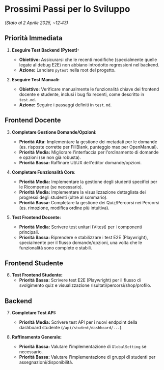 # Prossimi Passi per lo Sviluppo

*(Stato al 2 Aprile 2025, ~12:43)*

## Priorità Immediata

1.  **Eseguire Test Backend (Pytest):**
    *   **Obiettivo:** Assicurarsi che le recenti modifiche (specialmente quelle legate al debug E2E) non abbiano introdotto regressioni nel backend.
    *   **Azione:** Lanciare `pytest` nella root del progetto.

2.  **Eseguire Test Manuali:**
    *   **Obiettivo:** Verificare manualmente le funzionalità chiave dei frontend docente e studente, inclusi i bug fix recenti, come descritto in `test.md`.
    *   **Azione:** Seguire i passaggi definiti in `test.md`.

## Frontend Docente

3.  **Completare Gestione Domande/Opzioni:**
    *   **Priorità Alta:** Implementare la gestione dei metadati per le domande (es. risposte corrette per FillBlank, punteggio max per OpenManual).
    *   **Priorità Media:** Migliorare l'interfaccia per l'ordinamento di domande e opzioni (se non già robusta).
    *   **Priorità Bassa:** Raffinare UI/UX dell'editor domande/opzioni.

4.  **Completare Funzionalità Core:**
    *   **Priorità Media:** Implementare la gestione degli studenti specifici per le Ricompense (se necessario).
    *   **Priorità Media:** Implementare la visualizzazione dettagliata dei progressi degli studenti (oltre al sommario).
    *   **Priorità Bassa:** Completare la gestione dei Quiz/Percorsi nei Percorsi (es. rimozione, modifica ordine più intuitiva).

5.  **Test Frontend Docente:**
    *   **Priorità Media:** Scrivere test unitari (Vitest) per i componenti principali.
    *   **Priorità Bassa:** Riprendere e stabilizzare i test E2E (Playwright), specialmente per il flusso domande/opzioni, una volta che le funzionalità sono complete e stabili.

## Frontend Studente

6.  **Test Frontend Studente:**
    *   **Priorità Bassa:** Scrivere test E2E (Playwright) per il flusso di svolgimento quiz e visualizzazione risultati/percorsi/shop/profilo.

## Backend

7.  **Completare Test API:**
    *   **Priorità Media:** Scrivere test API per i nuovi endpoint della dashboard studente (`/api/student/dashboard/...`).

8.  **Raffinamento Generale:**
    *   **Priorità Bassa:** Valutare l'implementazione di `GlobalSetting` se necessario.
    *   **Priorità Bassa:** Valutare l'implementazione di gruppi di studenti per assegnazioni/disponibilità.